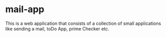 # mail-app

This is a web application that consists of a collection of small applications like sending a mail, toDo App, prime Checker etc.
